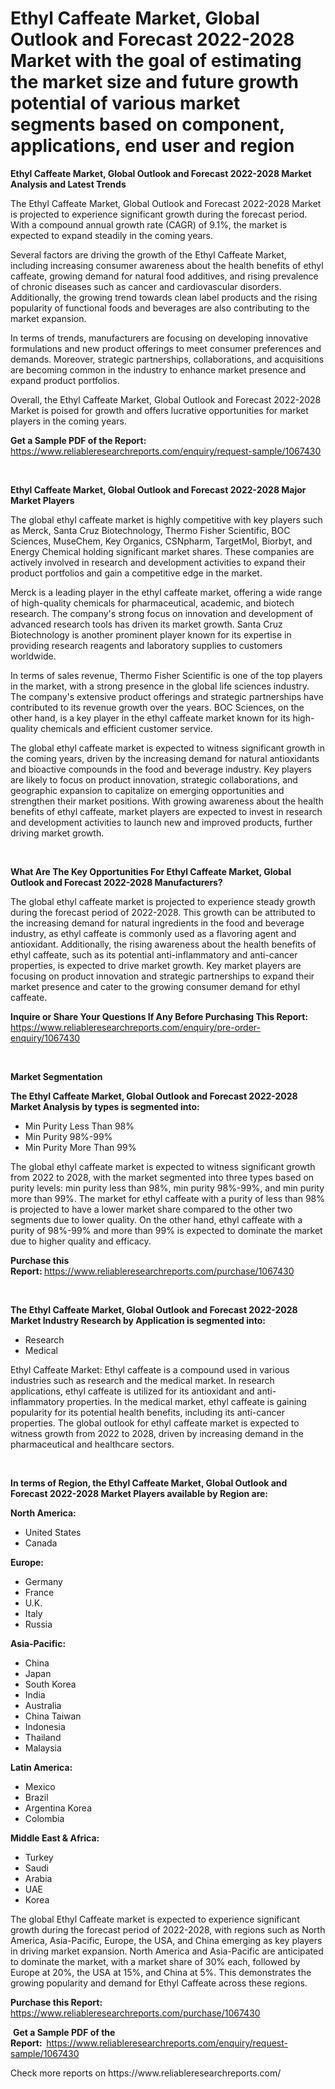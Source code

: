 <p><h1>Ethyl Caffeate Market, Global Outlook and Forecast 2022-2028 Market with the goal of estimating the market size and future growth potential of various market segments based on component, applications, end user and region</h1></p><p><strong>Ethyl Caffeate Market, Global Outlook and Forecast 2022-2028 Market Analysis and Latest Trends</strong></p>
<p><p>The Ethyl Caffeate Market, Global Outlook and Forecast 2022-2028 Market is projected to experience significant growth during the forecast period. With a compound annual growth rate (CAGR) of 9.1%, the market is expected to expand steadily in the coming years. </p><p>Several factors are driving the growth of the Ethyl Caffeate Market, including increasing consumer awareness about the health benefits of ethyl caffeate, growing demand for natural food additives, and rising prevalence of chronic diseases such as cancer and cardiovascular disorders. Additionally, the growing trend towards clean label products and the rising popularity of functional foods and beverages are also contributing to the market expansion.</p><p>In terms of trends, manufacturers are focusing on developing innovative formulations and new product offerings to meet consumer preferences and demands. Moreover, strategic partnerships, collaborations, and acquisitions are becoming common in the industry to enhance market presence and expand product portfolios.</p><p>Overall, the Ethyl Caffeate Market, Global Outlook and Forecast 2022-2028 Market is poised for growth and offers lucrative opportunities for market players in the coming years.</p></p>
<p><strong>Get a Sample PDF of the Report:&nbsp;</strong> <a href="https://www.reliableresearchreports.com/enquiry/request-sample/1067430">https://www.reliableresearchreports.com/enquiry/request-sample/1067430</a></p>
<p>&nbsp;</p>
<p><strong>Ethyl Caffeate Market, Global Outlook and Forecast 2022-2028 Major Market Players</strong></p>
<p><p>The global ethyl caffeate market is highly competitive with key players such as Merck, Santa Cruz Biotechnology, Thermo Fisher Scientific, BOC Sciences, MuseChem, Key Organics, CSNpharm, TargetMol, Biorbyt, and Energy Chemical holding significant market shares. These companies are actively involved in research and development activities to expand their product portfolios and gain a competitive edge in the market.</p><p>Merck is a leading player in the ethyl caffeate market, offering a wide range of high-quality chemicals for pharmaceutical, academic, and biotech research. The company's strong focus on innovation and development of advanced research tools has driven its market growth. Santa Cruz Biotechnology is another prominent player known for its expertise in providing research reagents and laboratory supplies to customers worldwide.</p><p>In terms of sales revenue, Thermo Fisher Scientific is one of the top players in the market, with a strong presence in the global life sciences industry. The company's extensive product offerings and strategic partnerships have contributed to its revenue growth over the years. BOC Sciences, on the other hand, is a key player in the ethyl caffeate market known for its high-quality chemicals and efficient customer service.</p><p>The global ethyl caffeate market is expected to witness significant growth in the coming years, driven by the increasing demand for natural antioxidants and bioactive compounds in the food and beverage industry. Key players are likely to focus on product innovation, strategic collaborations, and geographic expansion to capitalize on emerging opportunities and strengthen their market positions. With growing awareness about the health benefits of ethyl caffeate, market players are expected to invest in research and development activities to launch new and improved products, further driving market growth.</p></p>
<p>&nbsp;</p>
<p><strong>What Are The Key Opportunities For Ethyl Caffeate Market, Global Outlook and Forecast 2022-2028 Manufacturers?</strong></p>
<p><p>The global ethyl caffeate market is projected to experience steady growth during the forecast period of 2022-2028. This growth can be attributed to the increasing demand for natural ingredients in the food and beverage industry, as ethyl caffeate is commonly used as a flavoring agent and antioxidant. Additionally, the rising awareness about the health benefits of ethyl caffeate, such as its potential anti-inflammatory and anti-cancer properties, is expected to drive market growth. Key market players are focusing on product innovation and strategic partnerships to expand their market presence and cater to the growing consumer demand for ethyl caffeate.</p></p>
<p><strong>Inquire or Share Your Questions If Any Before Purchasing This Report:</strong> <a href="https://www.reliableresearchreports.com/enquiry/pre-order-enquiry/1067430">https://www.reliableresearchreports.com/enquiry/pre-order-enquiry/1067430</a></p>
<p>&nbsp;</p>
<p><strong>Market Segmentation</strong></p>
<p><strong>The Ethyl Caffeate Market, Global Outlook and Forecast 2022-2028 Market Analysis by types is segmented into:</strong></p>
<p><ul><li>Min Purity Less Than 98%</li><li>Min Purity 98%-99%</li><li>Min Purity More Than 99%</li></ul></p>
<p><p>The global ethyl caffeate market is expected to witness significant growth from 2022 to 2028, with the market segmented into three types based on purity levels: min purity less than 98%, min purity 98%-99%, and min purity more than 99%. The market for ethyl caffeate with a purity of less than 98% is projected to have a lower market share compared to the other two segments due to lower quality. On the other hand, ethyl caffeate with a purity of 98%-99% and more than 99% is expected to dominate the market due to higher quality and efficacy.</p></p>
<p><strong>Purchase this Report:&nbsp;</strong><a href="https://www.reliableresearchreports.com/purchase/1067430">https://www.reliableresearchreports.com/purchase/1067430</a></p>
<p>&nbsp;</p>
<p><strong>The Ethyl Caffeate Market, Global Outlook and Forecast 2022-2028 Market Industry Research by Application is segmented into:</strong></p>
<p><ul><li>Research</li><li>Medical</li></ul></p>
<p><p>Ethyl Caffeate Market: Ethyl caffeate is a compound used in various industries such as research and the medical market. In research applications, ethyl caffeate is utilized for its antioxidant and anti-inflammatory properties. In the medical market, ethyl caffeate is gaining popularity for its potential health benefits, including its anti-cancer properties. The global outlook for ethyl caffeate market is expected to witness growth from 2022 to 2028, driven by increasing demand in the pharmaceutical and healthcare sectors.</p></p>
<p>&nbsp;</p>
<p><strong>In terms of Region, the Ethyl Caffeate Market, Global Outlook and Forecast 2022-2028 Market Players available by Region are:</strong></p>
<p>
    <p> <strong> North America: </strong>
        <ul>
            <li>United States</li>
            <li>Canada</li>
        </ul>
        </p> 
    <p> <strong> Europe: </strong>
        <ul>
            <li>Germany</li>
            <li>France</li>
            <li>U.K.</li>
            <li>Italy</li>
            <li>Russia</li>
        </ul>
        </p> 
    <p> <strong> Asia-Pacific: </strong>
        <ul>
            <li>China</li>
            <li>Japan</li>
            <li>South Korea</li>
            <li>India</li>
            <li>Australia</li>
            <li>China Taiwan</li>
            <li>Indonesia</li>
            <li>Thailand</li>
            <li>Malaysia</li>
        </ul>
        </p> 
    <p> <strong> Latin America: </strong>
        <ul>
            <li>Mexico</li>
            <li>Brazil</li>
            <li>Argentina Korea</li>
            <li>Colombia</li>
        </ul>
        </p> 
    <p> <strong> Middle East & Africa: </strong>
        <ul>
            <li>Turkey</li>
            <li>Saudi</li>
            <li>Arabia</li>
            <li>UAE</li>
            <li>Korea</li>
        </ul>
    </p>
    </p>
<p><p>The global Ethyl Caffeate market is expected to experience significant growth during the forecast period of 2022-2028, with regions such as North America, Asia-Pacific, Europe, the USA, and China emerging as key players in driving market expansion. North America and Asia-Pacific are anticipated to dominate the market, with a market share of 30% each, followed by Europe at 20%, the USA at 15%, and China at 5%. This demonstrates the growing popularity and demand for Ethyl Caffeate across these regions.</p></p>
<p><strong>Purchase this Report: </strong><a href="https://www.reliableresearchreports.com/purchase/1067430">https://www.reliableresearchreports.com/purchase/1067430</a></p>
<p>&nbsp;<strong>Get a Sample PDF of the Report:&nbsp;&nbsp;</strong><a href="https://www.reliableresearchreports.com/enquiry/request-sample/1067430">https://www.reliableresearchreports.com/enquiry/request-sample/1067430</a></p>
<p><strong></strong></p>
<p>Check more reports on https://www.reliableresearchreports.com/</p>